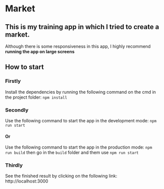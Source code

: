 # Market
## This is my training app in which I tried to create a market.
 Although there is some responsiveness in this app, I highly recommend **running the app on large screens**
 
## How to start
### Firstly
Install the dependencies by running the following command on the cmd in the project folder: `npm install`
### Secondly
Use the following command to start the app in the development mode: `npm run start`
#### Or
Use the following command to start the app in the production mode: `npm run build`
then go in the `build` folder and them use `npm run start`
### Thirdly
See the finished result by clicking on the following link: http://localhost:3000
